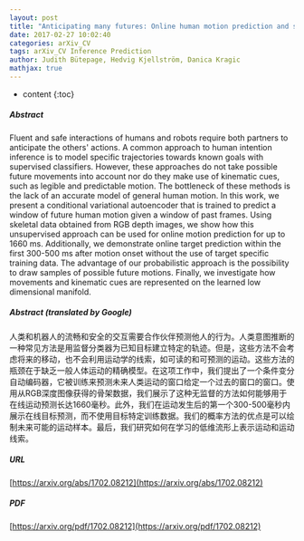 ```yaml
---
layout: post
title: "Anticipating many futures: Online human motion prediction and synthesis for human-robot collaboration"
date: 2017-02-27 10:02:40
categories: arXiv_CV
tags: arXiv_CV Inference Prediction
author: Judith Bütepage, Hedvig Kjellström, Danica Kragic
mathjax: true
---
```


* content
{:toc}

##### Abstract
Fluent and safe interactions of humans and robots require both partners to anticipate the others' actions. A common approach to human intention inference is to model specific trajectories towards known goals with supervised classifiers. However, these approaches do not take possible future movements into account nor do they make use of kinematic cues, such as legible and predictable motion. The bottleneck of these methods is the lack of an accurate model of general human motion. In this work, we present a conditional variational autoencoder that is trained to predict a window of future human motion given a window of past frames. Using skeletal data obtained from RGB depth images, we show how this unsupervised approach can be used for online motion prediction for up to 1660 ms. Additionally, we demonstrate online target prediction within the first 300-500 ms after motion onset without the use of target specific training data. The advantage of our probabilistic approach is the possibility to draw samples of possible future motions. Finally, we investigate how movements and kinematic cues are represented on the learned low dimensional manifold.

##### Abstract (translated by Google)
人类和机器人的流畅和安全的交互需要合作伙伴预测他人的行为。人类意图推断的一种常见方法是用监督分类器为已知目标建立特定的轨迹。但是，这些方法不会考虑将来的移动，也不会利用运动学的线索，如可读的和可预测的运动。这些方法的瓶颈在于缺乏一般人体运动的精确模型。在这项工作中，我们提出了一个条件变分自动编码器，它被训练来预测未来人类运动的窗口给定一个过去的窗口的窗口。使用从RGB深度图像获得的骨架数据，我们展示了这种无监督的方法如何能够用于在线运动预测长达1660毫秒。此外，我们在运动发生后的第一个300-500毫秒内展示在线目标预测，而不使用目标特定训练数据。我们的概率方法的优点是可以绘制未来可能的运动样本。最后，我们研究如何在学习的低维流形上表示运动和运动线索。

##### URL
[https://arxiv.org/abs/1702.08212](https://arxiv.org/abs/1702.08212)

##### PDF
[https://arxiv.org/pdf/1702.08212](https://arxiv.org/pdf/1702.08212)

